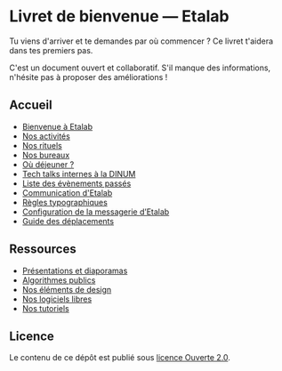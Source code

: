 # Livret de bienvenue — Etalab

Tu viens d'arriver et te demandes par où commencer ? Ce livret t'aidera dans tes premiers pas.

C'est un document ouvert et collaboratif. S'il manque des informations, n'hésite pas à proposer des améliorations !

## Accueil

- [Bienvenue à Etalab](bienvenue.md)
- [Nos activités](activites.md)
- [Nos rituels](nos-rituels.md)
- [Nos bureaux](nos-bureaux.md)
- [Où déjeuner ?](dejeuner.md)
- [Tech talks internes à la DINUM](tech-talks.md)
- [Liste des évènements passés](evenements.md)
- [Communication d'Etalab](communication.md)
- [Règles typographiques](typographie.md)
- [Configuration de la messagerie d’Etalab](configuration-des-emails.md)
- [Guide des déplacements](guide-des-deplacements.md)

## Ressources

- [Présentations et diaporamas](presentations.md)
- [Algorithmes publics](https://etalab.github.io/algorithmes-publics/)
- [Nos éléments de design](design.md)
- [Nos logiciels libres](logiciels-libres.md)
- [Nos tutoriels](tutoriels.md)

## Licence

Le contenu de ce dépôt est publié sous [licence Ouverte 2.0](LICENCE.md).
